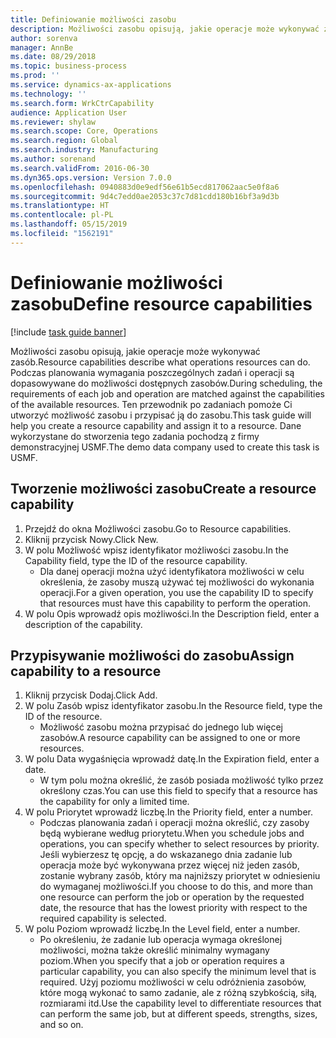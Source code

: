 ```yaml
---
title: Definiowanie możliwości zasobu
description: Możliwości zasobu opisują, jakie operacje może wykonywać zasób.
author: sorenva
manager: AnnBe
ms.date: 08/29/2018
ms.topic: business-process
ms.prod: ''
ms.service: dynamics-ax-applications
ms.technology: ''
ms.search.form: WrkCtrCapability
audience: Application User
ms.reviewer: shylaw
ms.search.scope: Core, Operations
ms.search.region: Global
ms.search.industry: Manufacturing
ms.author: sorenand
ms.search.validFrom: 2016-06-30
ms.dyn365.ops.version: Version 7.0.0
ms.openlocfilehash: 0940883d0e9edf56e61b5ecd817062aac5e0f8a6
ms.sourcegitcommit: 9d4c7edd0ae2053c37c7d81cdd180b16bf3a9d3b
ms.translationtype: HT
ms.contentlocale: pl-PL
ms.lasthandoff: 05/15/2019
ms.locfileid: "1562191"
---
```

# <a name="define-resource-capabilities"></a><span data-ttu-id="ea6cd-103">Definiowanie możliwości zasobu</span><span class="sxs-lookup"><span data-stu-id="ea6cd-103">Define resource capabilities</span></span>

[!include [task guide banner](../../includes/task-guide-banner.md)]

<span data-ttu-id="ea6cd-104">Możliwości zasobu opisują, jakie operacje może wykonywać zasób.</span><span class="sxs-lookup"><span data-stu-id="ea6cd-104">Resource capabilities describe what operations resources can do.</span></span> <span data-ttu-id="ea6cd-105">Podczas planowania wymagania poszczególnych zadań i operacji są dopasowywane do możliwości dostępnych zasobów.</span><span class="sxs-lookup"><span data-stu-id="ea6cd-105">During scheduling, the requirements of each job and operation are matched against the capabilities of the available resources.</span></span> <span data-ttu-id="ea6cd-106">Ten przewodnik po zadaniach pomoże Ci utworzyć możliwość zasobu i przypisać ją do zasobu.</span><span class="sxs-lookup"><span data-stu-id="ea6cd-106">This task guide will help you create a resource capability and assign it to a resource.</span></span> <span data-ttu-id="ea6cd-107">Dane wykorzystane do stworzenia tego zadania pochodzą z firmy demonstracyjnej USMF.</span><span class="sxs-lookup"><span data-stu-id="ea6cd-107">The demo data company used to create this task is USMF.</span></span>


## <a name="create-a-resource-capability"></a><span data-ttu-id="ea6cd-108">Tworzenie możliwości zasobu</span><span class="sxs-lookup"><span data-stu-id="ea6cd-108">Create a resource capability</span></span>
1. <span data-ttu-id="ea6cd-109">Przejdź do okna Możliwości zasobu.</span><span class="sxs-lookup"><span data-stu-id="ea6cd-109">Go to Resource capabilities.</span></span>
2. <span data-ttu-id="ea6cd-110">Kliknij przycisk Nowy.</span><span class="sxs-lookup"><span data-stu-id="ea6cd-110">Click New.</span></span>
3. <span data-ttu-id="ea6cd-111">W polu Możliwość wpisz identyfikator możliwości zasobu.</span><span class="sxs-lookup"><span data-stu-id="ea6cd-111">In the Capability field, type the ID of the resource capability.</span></span>
    * <span data-ttu-id="ea6cd-112">Dla danej operacji można użyć identyfikatora możliwości w celu określenia, że zasoby muszą używać tej możliwości do wykonania operacji.</span><span class="sxs-lookup"><span data-stu-id="ea6cd-112">For a given operation, you use the capability ID to specify that resources must have this capability to perform the operation.</span></span>  
4. <span data-ttu-id="ea6cd-113">W polu Opis wprowadź opis możliwości.</span><span class="sxs-lookup"><span data-stu-id="ea6cd-113">In the Description field, enter a description of the capability.</span></span>

## <a name="assign-capability-to-a-resource"></a><span data-ttu-id="ea6cd-114">Przypisywanie możliwości do zasobu</span><span class="sxs-lookup"><span data-stu-id="ea6cd-114">Assign capability to a resource</span></span>
1. <span data-ttu-id="ea6cd-115">Kliknij przycisk Dodaj.</span><span class="sxs-lookup"><span data-stu-id="ea6cd-115">Click Add.</span></span>
2. <span data-ttu-id="ea6cd-116">W polu Zasób wpisz identyfikator zasobu.</span><span class="sxs-lookup"><span data-stu-id="ea6cd-116">In the Resource field, type the ID of the resource.</span></span>
    * <span data-ttu-id="ea6cd-117">Możliwość zasobu można przypisać do jednego lub więcej zasobów.</span><span class="sxs-lookup"><span data-stu-id="ea6cd-117">A resource capability can be assigned to one or more resources.</span></span>  
3. <span data-ttu-id="ea6cd-118">W polu Data wygaśnięcia wprowadź datę.</span><span class="sxs-lookup"><span data-stu-id="ea6cd-118">In the Expiration field, enter a date.</span></span>
    * <span data-ttu-id="ea6cd-119">W tym polu można określić, że zasób posiada możliwość tylko przez określony czas.</span><span class="sxs-lookup"><span data-stu-id="ea6cd-119">You can use this field to specify that a resource has the capability for only a limited time.</span></span>  
4. <span data-ttu-id="ea6cd-120">W polu Priorytet wprowadź liczbę.</span><span class="sxs-lookup"><span data-stu-id="ea6cd-120">In the Priority field, enter a number.</span></span>
    * <span data-ttu-id="ea6cd-121">Podczas planowania zadań i operacji można określić, czy zasoby będą wybierane według priorytetu.</span><span class="sxs-lookup"><span data-stu-id="ea6cd-121">When you schedule jobs and operations, you can specify whether to select resources by priority.</span></span> <span data-ttu-id="ea6cd-122">Jeśli wybierzesz tę opcję, a do wskazanego dnia zadanie lub operacja może być wykonywana przez więcej niż jeden zasób, zostanie wybrany zasób, który ma najniższy priorytet w odniesieniu do wymaganej możliwości.</span><span class="sxs-lookup"><span data-stu-id="ea6cd-122">If you choose to do this, and more than one resource can perform the job or operation by the requested date, the resource that has the lowest priority with respect to the required capability is selected.</span></span>  
5. <span data-ttu-id="ea6cd-123">W polu Poziom wprowadź liczbę.</span><span class="sxs-lookup"><span data-stu-id="ea6cd-123">In the Level field, enter a number.</span></span>
    * <span data-ttu-id="ea6cd-124">Po określeniu, że zadanie lub operacja wymaga określonej możliwości, można także określić minimalny wymagany poziom.</span><span class="sxs-lookup"><span data-stu-id="ea6cd-124">When you specify that a job or operation requires a particular capability, you can also specify the minimum level that is required.</span></span> <span data-ttu-id="ea6cd-125">Użyj poziomu możliwości w celu odróżnienia zasobów, które mogą wykonać to samo zadanie, ale z różną szybkością, siłą, rozmiarami itd.</span><span class="sxs-lookup"><span data-stu-id="ea6cd-125">Use the capability level to differentiate resources that can perform the same job, but at different speeds, strengths, sizes, and so on.</span></span>  

